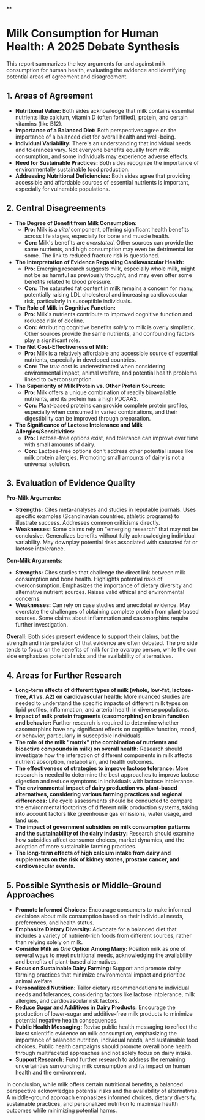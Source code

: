 **

# Milk Consumption for Human Health: A 2025 Debate Synthesis

This report summarizes the key arguments for and against milk consumption for human health, evaluating the evidence and identifying potential areas of agreement and disagreement.

## 1. Areas of Agreement

*   **Nutritional Value:** Both sides acknowledge that milk contains essential nutrients like calcium, vitamin D (often fortified), protein, and certain vitamins (like B12).
*   **Importance of a Balanced Diet:** Both perspectives agree on the importance of a balanced diet for overall health and well-being.
*   **Individual Variability:** There's an understanding that individual needs and tolerances vary. Not everyone benefits equally from milk consumption, and some individuals may experience adverse effects.
*   **Need for Sustainable Practices:** Both sides recognize the importance of environmentally sustainable food production.
*   **Addressing Nutritional Deficiencies:** Both sides agree that providing accessible and affordable sources of essential nutrients is important, especially for vulnerable populations.

## 2. Central Disagreements

*   **The Degree of Benefit from Milk Consumption:**
    *   **Pro:** Milk is a *vital* component, offering significant health benefits across life stages, especially for bone and muscle health.
    *   **Con:** Milk's benefits are *overstated*. Other sources can provide the same nutrients, and high consumption may even be detrimental for some. The link to reduced fracture risk is questioned.
*   **The Interpretation of Evidence Regarding Cardiovascular Health:**
    *   **Pro:** Emerging research suggests milk, especially whole milk, might not be as harmful as previously thought, and may even offer some benefits related to blood pressure.
    *   **Con:** The saturated fat content in milk remains a concern for many, potentially raising LDL cholesterol and increasing cardiovascular risk, particularly in susceptible individuals.
*   **The Role of Milk in Cognitive Function:**
    *   **Pro:** Milk's nutrients contribute to improved cognitive function and reduced risk of decline.
    *   **Con:** Attributing cognitive benefits *solely* to milk is overly simplistic. Other sources provide the same nutrients, and confounding factors play a significant role.
*   **The Net Cost-Effectiveness of Milk:**
    *   **Pro:** Milk is a relatively affordable and accessible source of essential nutrients, especially in developed countries.
    *   **Con:** The *true* cost is underestimated when considering environmental impact, animal welfare, and potential health problems linked to overconsumption.
*   **The Superiority of Milk Protein vs. Other Protein Sources:**
    *   **Pro:** Milk offers a unique combination of readily bioavailable nutrients, and its protein has a high PDCAAS.
    *   **Con:** Plant-based proteins can provide complete protein profiles, especially when consumed in varied combinations, and their digestibility can be improved through preparation.
*   **The Significance of Lactose Intolerance and Milk Allergies/Sensitivities:**
    *   **Pro:** Lactose-free options exist, and tolerance can improve over time with small amounts of dairy.
    *   **Con:** Lactose-free options don't address other potential issues like milk protein allergies. Promoting small amounts of dairy is not a universal solution.

## 3. Evaluation of Evidence Quality

**Pro-Milk Arguments:**

*   **Strengths:** Cites meta-analyses and studies in reputable journals. Uses specific examples (Scandinavian countries, athletic programs) to illustrate success. Addresses common criticisms directly.
*   **Weaknesses:** Some claims rely on "emerging research" that may not be conclusive. Generalizes benefits without fully acknowledging individual variability. May downplay potential risks associated with saturated fat or lactose intolerance.

**Con-Milk Arguments:**

*   **Strengths:** Cites studies that challenge the direct link between milk consumption and bone health. Highlights potential risks of overconsumption. Emphasizes the importance of dietary diversity and alternative nutrient sources. Raises valid ethical and environmental concerns.
*   **Weaknesses:** Can rely on case studies and anecdotal evidence. May overstate the challenges of obtaining complete protein from plant-based sources. Some claims about inflammation and casomorphins require further investigation.

**Overall:** Both sides present evidence to support their claims, but the strength and interpretation of that evidence are often debated. The pro side tends to focus on the benefits of milk for the *average* person, while the con side emphasizes potential risks and the availability of alternatives.

## 4. Areas for Further Research

*   **Long-term effects of different types of milk (whole, low-fat, lactose-free, A1 vs. A2) on cardiovascular health:** More nuanced studies are needed to understand the specific impacts of different milk types on lipid profiles, inflammation, and arterial health in diverse populations.
*   **Impact of milk protein fragments (casomorphins) on brain function and behavior:** Further research is required to determine whether casomorphins have any significant effects on cognitive function, mood, or behavior, particularly in susceptible individuals.
*   **The role of the milk "matrix" (the combination of nutrients and bioactive compounds in milk) on overall health:** Research should investigate how the interaction of different components in milk affects nutrient absorption, metabolism, and health outcomes.
*   **The effectiveness of strategies to improve lactose tolerance:** More research is needed to determine the best approaches to improve lactose digestion and reduce symptoms in individuals with lactose intolerance.
*   **The environmental impact of dairy production vs. plant-based alternatives, considering various farming practices and regional differences:** Life cycle assessments should be conducted to compare the environmental footprints of different milk production systems, taking into account factors like greenhouse gas emissions, water usage, and land use.
*   **The impact of government subsidies on milk consumption patterns and the sustainability of the dairy industry:** Research should examine how subsidies affect consumer choices, market dynamics, and the adoption of more sustainable farming practices.
*   **The long-term effects of high calcium intake from dairy and supplements on the risk of kidney stones, prostate cancer, and cardiovascular events.**

## 5. Possible Synthesis or Middle-Ground Approaches

*   **Promote Informed Choices:** Encourage consumers to make informed decisions about milk consumption based on their individual needs, preferences, and health status.
*   **Emphasize Dietary Diversity:** Advocate for a balanced diet that includes a variety of nutrient-rich foods from different sources, rather than relying solely on milk.
*   **Consider Milk as *One* Option Among Many:** Position milk as one of several ways to meet nutritional needs, acknowledging the availability and benefits of plant-based alternatives.
*   **Focus on Sustainable Dairy Farming:** Support and promote dairy farming practices that minimize environmental impact and prioritize animal welfare.
*   **Personalized Nutrition:** Tailor dietary recommendations to individual needs and tolerances, considering factors like lactose intolerance, milk allergies, and cardiovascular risk factors.
*   **Reduce Sugar and Additives in Dairy Products:** Encourage the production of lower-sugar and additive-free milk products to minimize potential negative health consequences.
*   **Public Health Messaging:** Revise public health messaging to reflect the latest scientific evidence on milk consumption, emphasizing the importance of balanced nutrition, individual needs, and sustainable food choices. Public health campaigns should promote overall bone health through multifaceted approaches and not solely focus on dairy intake.
*   **Support Research:** Fund further research to address the remaining uncertainties surrounding milk consumption and its impact on human health and the environment.

In conclusion, while milk offers certain nutritional benefits, a balanced perspective acknowledges potential risks and the availability of alternatives. A middle-ground approach emphasizes informed choices, dietary diversity, sustainable practices, and personalized nutrition to maximize health outcomes while minimizing potential harms.
